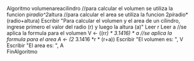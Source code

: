 Algoritmo volumenareacilindro
	//para calcular el volumen se utiliza la funcion pi*radio^2*altura
	//para calcular el area se utiliza la funcion 2*pi*radio*(radio+altura)
	Escribir "Para calcular el volumen y el area de un cilindro, ingrese primero el valor del radio (r) y luego la altura (a)"
	Leer r
	Leer a
	//se aplica la formula para el volumen
	V <- ((r*r) * 3.1416) * a
	//se aplica la formula para el area
	A <- (2* 3.1416 *r * (r+a))
	Escribir "El volumen es: ", V
	Escribir "El area es: ", A	
FinAlgoritmo
